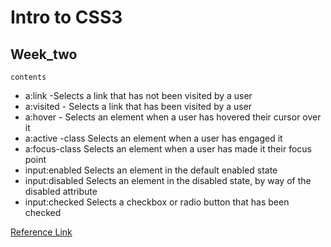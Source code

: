 # Intro to CSS3

## Week_two

```
contents
```
* a:link -Selects a link that has not been visited by a user
* a:visited - Selects a link that has been visited by a user
* a:hover - Selects an element when a user has hovered their cursor over it
* a:active	-class	Selects an element when a user has engaged it
* a:focus-class	Selects an element when a user has made it their focus point
* input:enabled	Selects an element in the default enabled state
* input:disabled Selects an element in the disabled state, by way of the disabled attribute
* input:checked	Selects a checkbox or radio button that has been checked

[Reference Link ](https://learn.shayhowe.com/advanced-html-css/complex-selectors/)
